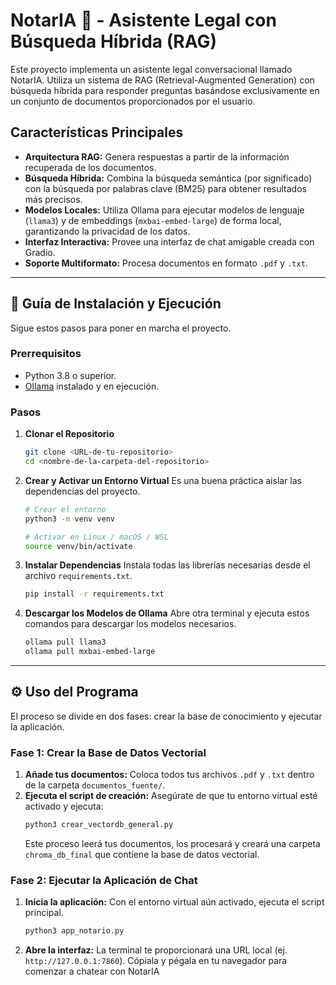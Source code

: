 
# NotarIA 🧠 - Asistente Legal con Búsqueda Híbrida (RAG)

Este proyecto implementa un asistente legal conversacional llamado NotarIA. Utiliza un sistema de RAG (Retrieval-Augmented Generation) con búsqueda híbrida para responder preguntas basándose exclusivamente en un conjunto de documentos proporcionados por el usuario.

## Características Principales

* **Arquitectura RAG:** Genera respuestas a partir de la información recuperada de los documentos.
* **Búsqueda Híbrida:** Combina la búsqueda semántica (por significado) con la búsqueda por palabras clave (BM25) para obtener resultados más precisos.
* **Modelos Locales:** Utiliza Ollama para ejecutar modelos de lenguaje (`llama3`) y de embeddings (`mxbai-embed-large`) de forma local, garantizando la privacidad de los datos.
* **Interfaz Interactiva:** Provee una interfaz de chat amigable creada con Gradio.
* **Soporte Multiformato:** Procesa documentos en formato `.pdf` y `.txt`.

---

## 🚀 Guía de Instalación y Ejecución

Sigue estos pasos para poner en marcha el proyecto.

### Prerrequisitos

* Python 3.8 o superior.
* [Ollama](https://ollama.com/) instalado y en ejecución.

### Pasos

1.  **Clonar el Repositorio**
    ```bash
    git clone <URL-de-tu-repositorio>
    cd <nombre-de-la-carpeta-del-repositorio>
    ```

2.  **Crear y Activar un Entorno Virtual**
    Es una buena práctica aislar las dependencias del proyecto.
    ```bash
    # Crear el entorno
    python3 -m venv venv

    # Activar en Linux / macOS / WSL
    source venv/bin/activate
    ```

3.  **Instalar Dependencias**
    Instala todas las librerías necesarias desde el archivo `requirements.txt`.
    ```bash
    pip install -r requirements.txt
    ```

4.  **Descargar los Modelos de Ollama**
    Abre otra terminal y ejecuta estos comandos para descargar los modelos necesarios.
    ```bash
    ollama pull llama3
    ollama pull mxbai-embed-large
    ```

---

## ⚙️ Uso del Programa

El proceso se divide en dos fases: crear la base de conocimiento y ejecutar la aplicación.

### Fase 1: Crear la Base de Datos Vectorial

1.  **Añade tus documentos:** Coloca todos tus archivos `.pdf` y `.txt` dentro de la carpeta `documentos_fuente/`.
2.  **Ejecuta el script de creación:** Asegúrate de que tu entorno virtual esté activado y ejecuta:
    ```bash
    python3 crear_vectordb_general.py
    ```
    Este proceso leerá tus documentos, los procesará y creará una carpeta `chroma_db_final` que contiene la base de datos vectorial.

### Fase 2: Ejecutar la Aplicación de Chat

1.  **Inicia la aplicación:** Con el entorno virtual aún activado, ejecuta el script principal.
    ```bash
    python3 app_notario.py
    ```
2.  **Abre la interfaz:** La terminal te proporcionará una URL local (ej. `http://127.0.0.1:7860`). Cópiala y pégala en tu navegador para comenzar a chatear con NotarIA
